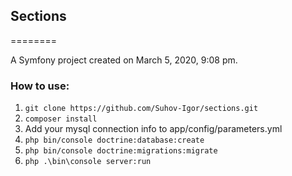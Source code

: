 ## Sections
========

A Symfony project created on March 5, 2020, 9:08 pm.

### How to use:

1. ```git clone https://github.com/Suhov-Igor/sections.git```
2. ```composer install```
3. Add your mysql connection info to app/config/parameters.yml
4. ``` php bin/console doctrine:database:create ```
4. ``` php bin/console doctrine:migrations:migrate ```
5. ``` php .\bin\console server:run ```
